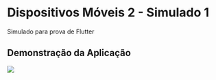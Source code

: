 # Dispositivos Móveis 2 - Simulado 1

Simulado para prova de Flutter

## Demonstração da Aplicação

<img src="/assets/images/demo.gif">
